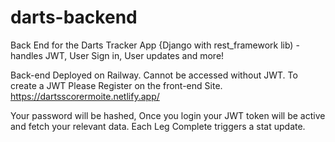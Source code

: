 # darts-backend
Back End for the Darts Tracker App {Django with rest_framework lib) - handles JWT, User Sign in, User updates and more!

Back-end Deployed on Railway. Cannot be accessed without JWT. To create a JWT Please Register on the front-end Site. https://dartsscorermoite.netlify.app/

Your password will be hashed, Once you login your JWT token will be active and fetch your relevant data. Each Leg Complete triggers a stat update. 
